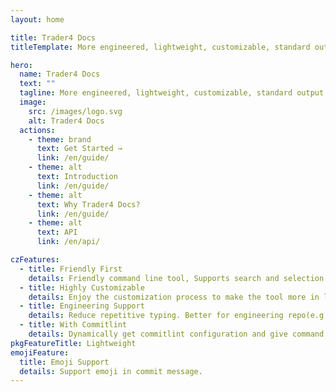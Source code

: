 ```yaml
---
layout: home

title: Trader4 Docs
titleTemplate: More engineered, lightweight, customizable, standard output format commitizen adapter

hero:
  name: Trader4 Docs
  text: ""
  tagline: More engineered, lightweight, customizable, standard output format Commitizen adapter and CLI.
  image:
    src: /images/logo.svg
    alt: Trader4 Docs
  actions:
    - theme: brand
      text: Get Started →
      link: /en/guide/
    - theme: alt
      text: Introduction
      link: /en/guide/
    - theme: alt
      text: Why Trader4 Docs?
      link: /en/guide/
    - theme: alt
      text: API
      link: /en/api/

czFeatures:
  - title: Friendly First
    details: Friendly command line tool, Supports search and selection on the command line, reducing spelling errors.To be a lazy man.
  - title: Highly Customizable
    details: Enjoy the customization process to make the tool more in line with your or team habits.
  - title: Engineering Support
    details: Reduce repetitive typing. Better for engineering repo(e.g:monorepo) or business system. Easy link with issue.
  - title: With Commitlint
    details: Dynamically get commitlint configuration and give command line prompts.
pkgFeatureTitle: Lightweight
emojiFeature:
  title: Emoji Support
  details: Support emoji in commit message.
---
```

